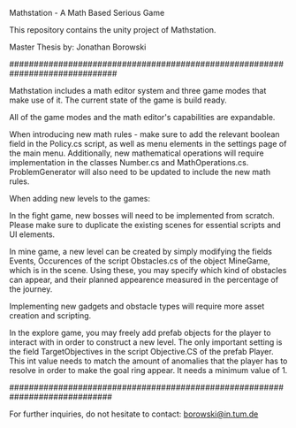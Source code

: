 Mathstation - A Math Based Serious Game

This repository contains the unity project of Mathstation.

Master Thesis by: Jonathan Borowski

##############################################################################

Mathstation includes a math editor system and three game modes that make use of it.
The current state of the game is build ready.

All of the game modes and the math editor's capabilities are expandable.

When introducing new math rules - make sure to add the relevant boolean field in the Policy.cs script, as well as menu elements in the settings page of the main menu. Additionally, new mathematical operations will require implementation in the classes Number.cs and MathOperations.cs. ProblemGenerator will also need to be updated to include the new math rules.

When adding new levels to the games:

In the fight game, new bosses will need to be implemented from scratch. Please make sure to duplicate the existing scenes for essential scripts and UI elements.

In mine game, a new level can be created by simply modifying the fields Events, Occurences of the script Obstacles.cs of the object MineGame, which is in the scene. Using these, you may specify which kind of obstacles can appear, and their planned appearence measured in the percentage of the journey.

Implementing new gadgets and obstacle types will require more asset creation and scripting.

In the explore game, you may freely add prefab objects for the player to interact with in order to construct a new level. The only important setting is the field TargetObjectives in the script Objective.CS of the prefab Player. This int value needs to match the amount of anomalies that the player has to resolve in order to make the goal ring appear. It needs a minimum value of 1.

#############################################################################

For further inquiries, do not hesitate to contact:
borowski@in.tum.de